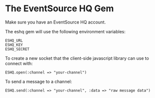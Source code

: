 The EventSource HQ Gem
======================

Make sure you have an EventSource HQ account.

The eshq gem will use the following environment variables:

    ESHQ_URL
    ESHQ_KEY
    ESHQ_SECRET

To create a new socket that the client-side javascript library can use
to connect with:

    ESHQ.open(:channel => "your-channel")

To send a message to a channel:

    ESHQ.send(:channel => "your-channel", :data => "raw message data")
